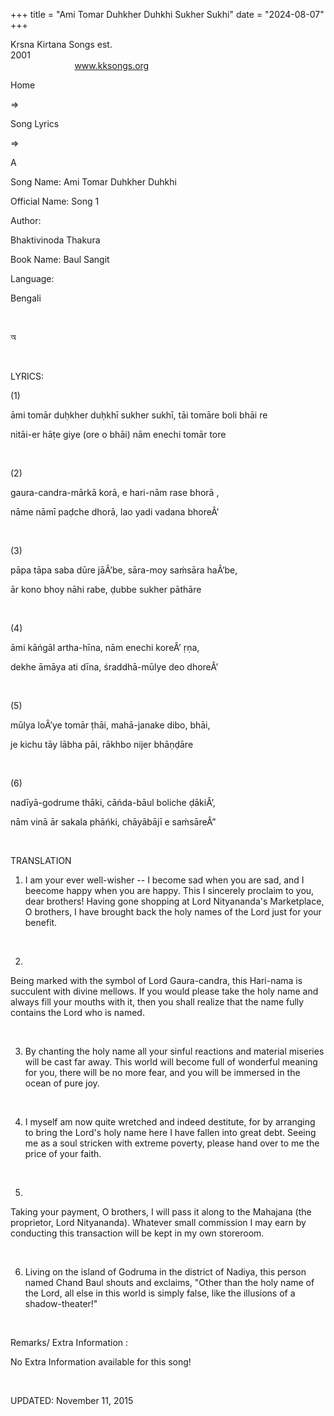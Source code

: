 +++ 
title = "Ami Tomar Duhkher Duhkhi Sukher Sukhi"
date = "2024-08-07"
+++

Krsna Kirtana Songs est.
2001                                                                                                                                    
            
www.kksongs.org








Home
 
⇒
 
Song Lyrics
 
⇒
 
A


Song
Name: Ami Tomar Duhkher Duhkhi


Official
Name: Song 1


Author:

Bhaktivinoda
Thakura


Book
Name: 
Baul
Sangit


Language:

Bengali


 








অ








 


LYRICS:


(1)


āmi
tomār duḥkher duḥkhī sukher sukhī, tāi
tomāre boli bhāi re


nitāi-er
hāṭe giye (ore o bhāi) nām enechi tomār tore


 


(2)


gaura-candra-mārkā
korā, e hari-nām rase bhorā ,


nāme
nāmī paḍche dhorā, lao yadi vadana bhoreÂ’


 


(3)


pāpa
tāpa saba dūre jāÂ’be, sāra-moy saḿsāra haÂ’be,


ār
kono bhoy nāhi rabe, ḍubbe sukher pāthāre


 


(4)


āmi
kāńgāl artha-hīna, nām enechi koreÂ’ ṛṇa,


dekhe
āmāya ati dīna, śraddhā-mūlye deo dhoreÂ’


 


(5)


mūlya
loÂ’ye tomār ṭhāi, mahā-janake dibo, bhāi,


je
kichu tāy lābha pāi, rākhbo nijer
bhāṇḍāre


 


(6)


nadīyā-godrume
thāki, cāńda-bāul boliche ḍākiÂ’,


nām
vinā ār sakala phāńki, chāyābājī e
saḿsāreÂ”


 


TRANSLATION


1) I
am your ever well-wisher -- I become sad when you are sad, and I beecome happy
when you are happy. This I sincerely proclaim to you, dear brothers! Having
gone shopping at Lord Nityananda's Marketplace, O brothers, I have brought back
the holy names of the Lord just for your benefit.


 


2)
Being marked with the symbol of Lord Gaura-candra, this Hari-nama is succulent
with divine mellows. If you would please take the holy name and always fill
your mouths with it, then you shall realize that the name fully contains the
Lord who is named.


 


3) By
chanting the holy name all your sinful reactions and material miseries will be
cast far away. This world will become full of wonderful meaning for you, there
will be no more fear, and you will be immersed in the ocean of pure joy.


 


4) I
myself am now quite wretched and indeed destitute, for by arranging to bring
the Lord's holy name here I have fallen into great debt. Seeing me as a soul
stricken with extreme poverty, please hand over to me the price of your faith.


 


5)
Taking your payment, O brothers, I will pass it along to the Mahajana (the
proprietor, Lord Nityananda). Whatever small commission I may earn by
conducting this transaction will be kept in my own storeroom.


 


6) Living
on the island of Godruma in the district of Nadiya, this person named Chand
Baul shouts and exclaims, "Other than the holy name of the Lord, all else
in this world is simply false, like the illusions of a shadow-theater!"


 


Remarks/ Extra Information
: 


No
Extra Information available for this song!


 


UPDATED:
 November 11, 2015